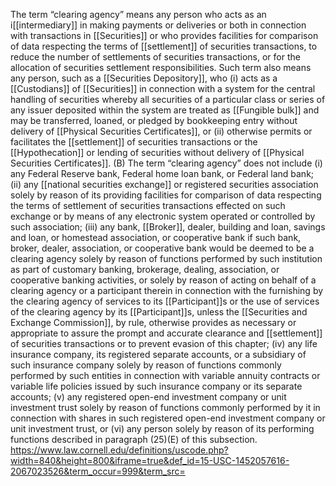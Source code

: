 The term “clearing agency” means any person who acts as an i[[intermediary]] in making payments or deliveries or both in connection with transactions in [[Securities]] or who provides facilities for comparison of data respecting the terms of [[settlement]] of securities transactions, to reduce the number of settlements of securities transactions, or for the allocation of securities settlement responsibilities. Such term also means any person, such as a [[Securities Depository]], who (i) acts as a [[Custodians]] of [[Securities]] in connection with a system for the central handling of securities whereby all securities of a particular class or series of any issuer deposited within the system are treated as [[Fungible bulk]] and may be transferred, loaned, or pledged by bookkeeping entry without delivery of [[Physical Securities Certificates]], or (ii) otherwise permits or facilitates the [[settlement]] of securities transactions or the [[Hypothecation]] or lending of securities without delivery of [[Physical Securities Certificates]]. (B) The term “clearing agency” does not include (i) any Federal Reserve bank, Federal home loan bank, or Federal land bank; (ii) any [[national securities exchange]] or registered securities association solely by reason of its providing facilities for comparison of data respecting the terms of settlement of securities transactions effected on such exchange or by means of any electronic system operated or controlled by such association; (iii) any bank, [[Broker]], dealer, building and loan, savings and loan, or homestead association, or cooperative bank if such bank, broker, dealer, association, or cooperative bank would be deemed to be a clearing agency solely by reason of functions performed by such institution as part of customary banking, brokerage, dealing, association, or cooperative banking activities, or solely by reason of acting on behalf of a clearing agency or a participant therein in connection with the furnishing by the clearing agency of services to its [[Participant]]s or the use of services of the clearing agency by its [[Participant]]s, unless the [[Securities and Exchange Commission]], by rule, otherwise provides as necessary or appropriate to assure the prompt and accurate clearance and [[settlement]] of securities transactions or to prevent evasion of this chapter; (iv) any life insurance company, its registered separate accounts, or a subsidiary of such insurance company solely by reason of functions commonly performed by such entities in connection with variable annuity contracts or variable life policies issued by such insurance company or its separate accounts; (v) any registered open-end investment company or unit investment trust solely by reason of functions commonly performed by it in connection with shares in such registered open-end investment company or unit investment trust, or (vi) any person solely by reason of its performing functions described in paragraph (25)(E) of this subsection.
https://www.law.cornell.edu/definitions/uscode.php?width=840&height=800&iframe=true&def_id=15-USC-1452057616-2067023526&term_occur=999&term_src=